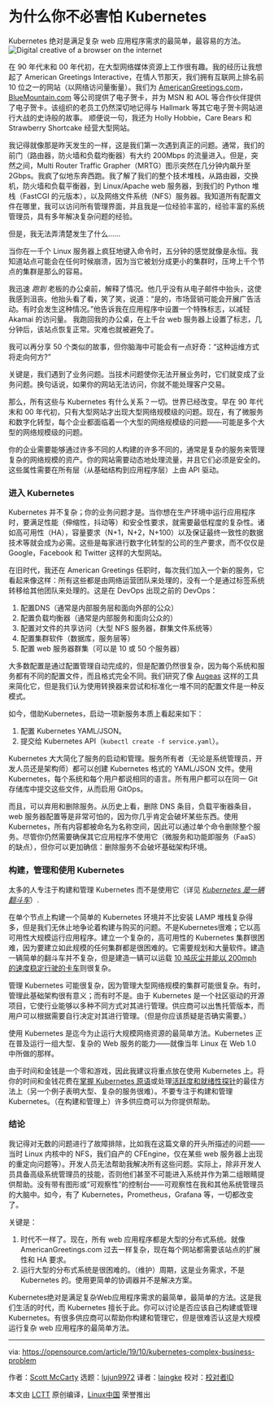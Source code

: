 [#]: collector: (lujun9972)
[#]: translator: (laingke)
[#]: reviewer: ( )
[#]: publisher: ( )
[#]: url: ( )
[#]: subject: (Why you don't have to be afraid of Kubernetes)
[#]: via: (https://opensource.com/article/19/10/kubernetes-complex-business-problem)
[#]: author: (Scott McCarty https://opensource.com/users/fatherlinux)

为什么你不必害怕 Kubernetes
======
Kubernetes 绝对是满足复杂 web 应用程序需求的最简单，最容易的方法。
![Digital creative of a browser on the internet][1]

在 90 年代末和 00 年代初，在大型网络媒体资源上工作很有趣。我的经历让我想起了 American Greetings Interactive，在情人节那天，我们拥有互联网上排名前 10 位之一的网站（以网络访问量衡量）。我们为 [AmericanGreetings.com][2]，[BlueMountain.com][3] 等公司提供了电子贺卡，并为 MSN 和 AOL 等合作伙伴提供了电子贺卡。该组织的老员工仍然深切地记得与 Hallmark 等其它电子贺卡网站进行大战的史诗般的故事。 顺便说一句，我还为 Holly Hobbie，Care Bears 和 Strawberry Shortcake 经营大型网站。

我记得就像那是昨天发生的一样，这是我们第一次遇到真正的问题。通常，我们的前门（路由器，防火墙和负载均衡器）有大约 200Mbps 的流量进入。但是，突然之间，Multi Router Traffic Grapher（MRTG）图示突然在几分钟内飙升至 2Gbps。我疯了似地东奔西跑。我了解了我们的整个技术堆栈，从路由器，交换机，防火墙和负载平衡器，到 Linux/Apache web 服务器，到我们的 Python 堆栈（FastCGI 的元版本），以及网络文件系统（NFS）服务器。我知道所有配置文件在哪里，我可以访问所有管理界面，并且我是一位经验丰富的，经验丰富的系统管理员，具有多年解决复杂问题的经验。

但是，我无法弄清楚发生了什么……

当你在一千个 Linux 服务器上疯狂地键入命令时，五分钟的感觉就像是永恒。我知道站点可能会在任何时候崩溃，因为当它被划分成更小的集群时，压垮上千个节点的集群是那么的容易。

我迅速 _跑到_ 老板的办公桌前，解释了情况。他几乎没有从电子邮件中抬头，这使我感到沮丧。他抬头看了看，笑了笑，说道：“是的，市场营销可能会开展广告活动。有时会发生这种情况。”他告诉我在应用程序中设置一个特殊标志，以减轻 Akamai 的访问量。 我跑回我的办公桌，在上千台 web 服务器上设置了标志，几分钟后，该站点恢复正常。灾难也就被避免了。

我可以再分享 50 个类似的故事，但你脑海中可能会有一点好奇：“这种运维方式将走向何方?”

关键是，我们遇到了业务问题。当技术问题使你无法开展业务时，它们就变成了业务问题。换句话说，如果你的网站无法访问，你就不能处理客户交易。

那么，所有这些与 Kubernetes 有什么关系？一切。世界已经改变。早在 90 年代末和 00 年代初，只有大型网站才出现大型网络规模级的问题。现在，有了微服务和数字化转型，每个企业都面临着一个大型的网络规模级的问题——可能是多个大型的网络规模级的问题。

你的企业需要能够通过许多不同的人构建的许多不同的，通常是复杂的服务来管理复杂的网络规模的资产。你的网站需要动态地处理流量，并且它们必须是安全的。这些属性需要在所有层（从基础结构到应用程序层）上由 API 驱动。

### 进入 Kubernetes

Kubernetes 并不复杂；你的业务问题才是。当你想在生产环境中运行应用程序时，要满足性能（伸缩性，抖动等）和安全性要求，就需要最低程度的复杂性。诸如高可用性（HA），容量要求（N+1，N+2，N+100）以及保证最终一致性的数据技术等就会成为必需。这些是每家进行数字化转型的公司的生产要求，而不仅仅是 Google，Facebook 和 Twitter 这样的大型网站。

在旧时代，我还在 American Greetings 任职时，每次我们加入一个新的服务，它看起来像这样：所有这些都是由网络运营团队来处理的，没有一个是通过标签系统转移给其他团队来处理的。这是在 DevOps 出现之前的 DevOps：

  1. 配置DNS（通常是内部服务层和面向外部的公众）
  2. 配置负载均衡器（通常是内部服务和面向公众的）
  3. 配置对文件的共享访问（大型 NFS 服务器，群集文件系统等）
  4. 配置集群软件（数据库，服务层等）
  5. 配置 web 服务器群集（可以是 10 或 50 个服务器）



大多数配置是通过配置管理自动完成的，但是配置仍然很复杂，因为每个系统和服务都有不同的配置文件，而且格式完全不同。我们研究了像 [Augeas][4] 这样的工具来简化它，但是我们认为使用转换器来尝试和标准化一堆不同的配置文件是一种反模式。

如今，借助Kubernetes，启动一项新服务本质上看起来如下：

  1. 配置 Kubernetes YAML/JSON。
  2. 提交给 Kubernetes API（```kubectl create -f service.yaml```）。



Kubernetes 大大简化了服务的启动和管理。服务所有者（无论是系统管理员，开发人员还是架构师）都可以创建 Kubernetes 格式的 YAML/JSON 文件。使用 Kubernetes，每个系统和每个用户都说相同的语言。所有用户都可以在同一 Git 存储库中提交这些文件，从而启用 GitOps。

而且，可以弃用和删除服务。从历史上看，删除 DNS 条目，负载平衡器条目，web 服务器配置等是非常可怕的，因为你几乎肯定会破坏某些东西。使用 Kubernetes，所有内容都被命名为名称空间，因此可以通过单个命令删除整个服务。尽管你仍然需要确保其它应用程序不使用它（微服务和功能即服务（FaaS）的缺点），但你可以更加确信：删除服务不会破坏基础架构环境。

### 构建，管理和使用 Kubernetes

太多的人专注于构建和管理 Kubernetes 而不是使用它（详见 [_Kubernetes 是一辆翻斗车_][5]）.

在单个节点上构建一个简单的 Kubernetes 环境并不比安装 LAMP 堆栈复杂得多，但是我们无休止地争论着构建与购买的问题。不是Kubernetes很难；它以高可用性大规模运行应用程序。建立一个复杂的，高可用性的 Kubernetes 集群很困难，因为要建立如此规模的任何集群都是很困难的。它需要规划和大量软件。建造一辆简单的翻斗车并不复杂，但是建造一辆可以运载 [10 吨灰尘并能以 200mph 的速度稳定行驶的卡车][6]则很复杂。

管理 Kubernetes 可能很复杂，因为管理大型网络规模的集群可能很复杂。有时，管理此基础架构很有意义；而有时不是。由于 Kubernetes 是一个社区驱动的开源项目，它使行业能够以多种不同方式对其进行管理。供应商可以出售托管版本，而用户可以根据需要自行决定对其进行管理。（但是你应该质疑是否确实需要。）

使用 Kubernetes 是迄今为止运行大规模网络资源的最简单方法。Kubernetes 正在普及运行一组大型、复杂的 Web 服务的能力——就像当年 Linux 在 Web 1.0 中所做的那样。

由于时间和金钱是一个零和游戏，因此我建议将重点放在使用 Kubernetes 上。将你的时间和金钱花费在[掌握 Kubernetes 原语][7]或处理[活跃度和就绪性探针][8]的最佳方法上（另一个例子表明大型、复杂的服务很难）。不要专注于构建和管理 Kubernetes。（在构建和管理上）许多供应商可以为你提供帮助。

### 结论

我记得对无数的问题进行了故障排除，比如我在这篇文章的开头所描述的问题——当时 Linux 内核中的 NFS，我们自产的 CFEngine，仅在某些 web 服务器上出现的重定向问题等）。开发人员无法帮助我解决所有这些问题。实际上，除非开发人员具备高级系统管理员的技能，否则他们甚至不可能进入系统并作为第二组眼睛提供帮助。没有带有图形或“可观察性”的控制台——可观察性在我和其他系统管理员的大脑中。如今，有了 Kubernetes，Prometheus，Grafana 等，一切都改变了。

关键是：

  1. 时代不一样了。现在，所有 web 应用程序都是大型的分布式系统。就像 AmericanGreetings.com 过去一样复杂，现在每个网站都需要该站点的扩展性和 HA 要求。
  2. 运行大型的分布式系统是很困难的。（维护）周期，这是业务需求，不是 Kubernetes 的。使用更简单的协调器并不是解决方案。



Kubernetes绝对是满足复杂Web应用程序需求的最简单，最简单的方法。这是我们生活的时代，而 Kubernetes 擅长于此。你可以讨论是否应该自己构建或管理 Kubernetes。有很多供应商可以帮助你构建和管理它，但是很难否认这是大规模运行复杂 web 应用程序的最简单方法。

--------------------------------------------------------------------------------

via: https://opensource.com/article/19/10/kubernetes-complex-business-problem

作者：[Scott McCarty][a]
选题：[lujun9972][b]
译者：[laingke](https://github.com/laingke)
校对：[校对者ID](https://github.com/校对者ID)

本文由 [LCTT](https://github.com/LCTT/TranslateProject) 原创编译，[Linux中国](https://linux.cn/) 荣誉推出

[a]: https://opensource.com/users/fatherlinux
[b]: https://github.com/lujun9972
[1]: https://opensource.com/sites/default/files/styles/image-full-size/public/lead-images/browser_web_internet_website.png?itok=g5B_Bw62 (Digital creative of a browser on the internet)
[2]: http://AmericanGreetings.com
[3]: http://BlueMountain.com
[4]: http://augeas.net/
[5]: https://linux.cn/article-11011-1.html
[6]: http://crunchtools.com/kubernetes-10-ton-dump-truck-handles-pretty-well-200-mph/
[7]: https://linux.cn/article-11036-1.html
[8]: https://srcco.de/posts/kubernetes-liveness-probes-are-dangerous.html
